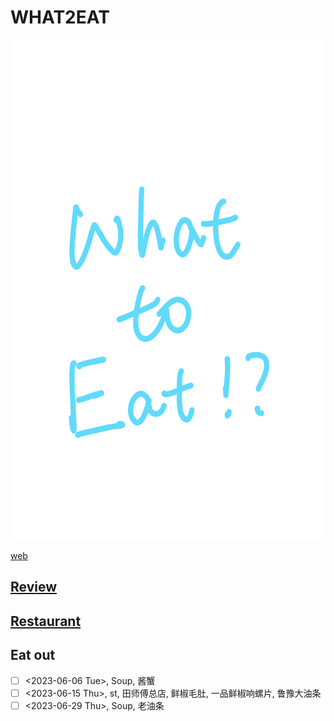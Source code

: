 # WHAT2EAT
<img src="WHAT2EAT.png" height="800"/>

[web](http://176.122.188.70:3000)

## [Review](./what2eat_webapp/what2eat_server/data/reviews.md)

## [Restaurant](./what2eat_webapp/what2eat_server/data/restaurants.md)

## Eat out
- [ ] <2023-06-06 Tue>, Soup, 酱蟹
- [ ] <2023-06-15 Thu>, st, 田师傅总店, 鲜椒毛肚, 一品鲜椒响螺片, 鲁豫大油条
- [ ] <2023-06-29 Thu>, Soup, 老油条

